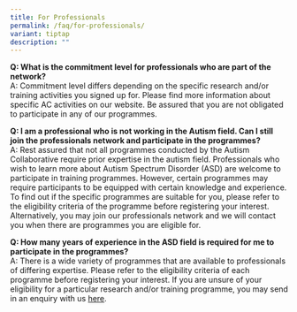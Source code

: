 ```yaml
---
title: For Professionals
permalink: /faq/for-professionals/
variant: tiptap
description: ""
---
```

<p><strong>Q: What is the commitment level for professionals who are part of the network? </strong>
<br>A: Commitment level differs depending on the specific research and/or
training activities you signed up for. Please find more information about
specific AC activities on our website. Be assured that you are not obligated
to participate in any of our programmes.</p>
<p><strong>Q: I am a professional who is not working in the Autism field. Can I still join the professionals network and participate in the programmes? </strong>
<br>A: Rest assured that not all programmes conducted by the Autism Collaborative
require prior expertise in the autism field. Professionals who wish to
learn more about Autism Spectrum Disorder (ASD) are welcome to participate
in training programmes. However, certain programmes may require participants
to be equipped with certain knowledge and experience. To find out if the
specific programmes are suitable for you, please refer to the eligibility
criteria of the programme before registering your interest. Alternatively,
you may join our professionals network and we will contact you when there
are programmes you are eligible for.</p>
<p><strong>Q: How many years of experience in the ASD field is required for me to participate in the programmes? </strong>
<br>A: There is a wide variety of programmes that are available to professionals
of differing expertise. Please refer to the eligibility criteria of each
programme before registering your interest. If you are unsure of your eligibility
for a particular research and/or training programme, you may send in an
enquiry with us <a href="https://asdcollaborative.sg/contact-us/" rel="noopener nofollow" target="_blank">here</a>.</p>
<p></p>
<p></p>
